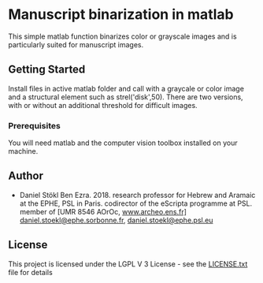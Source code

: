 # Manuscript binarization in matlab

This simple matlab function binarizes color or grayscale images and is particularly suited for manuscript images. 

## Getting Started

Install files in active matlab folder and call with a graycale or color image and a structural element such as strel('disk',50). There are two versions, with or without an additional threshold for difficult images. 

### Prerequisites

You will need matlab and the computer vision toolbox installed on your machine.

## Author

* Daniel Stökl Ben Ezra. 2018. 
research professor for Hebrew and Aramaic at the EPHE, PSL in Paris.
codirector of the eScripta programme at PSL.
member of [UMR 8546 AOrOc, www.archeo.ens.fr]
daniel.stoekl@ephe.sorbonne.fr, daniel.stoekl@ephe.psl.eu


## License

This project is licensed under the LGPL V 3 License - see the [LICENSE.txt](LICENSE.txt) file for details
